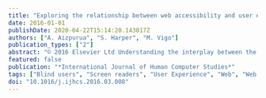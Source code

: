 ```yaml
---
title: "Exploring the relationship between web accessibility and user experience"
date: 2016-01-01
publishDate: 2020-04-22T15:14:20.143817Z
authors: ["A. Aizpurua", "S. Harper", "M. Vigo"]
publication_types: ["2"]
abstract: "© 2016 Elsevier Ltd Understanding the interplay between the user experience (UX) and Web accessibility is key to design Web sites that, beyond access, could provide a better UX for people with disabilities. In this paper we examine the relationship between UX attributes and Web accessibility. We measured accessibility in two ways: the perceived accessibility as reported by participants and accessibility in terms of conformance to guidelines. Findings uncover that perceived Web accessibility is significantly correlated with 27 of the 35 UX attributes analysed, suggesting these two qualities are closely related. The relationship between UX and conformance to WCAG 2.0 is more elusive: we only found significant correlations between the hedonic attributes original, innovative and exciting."
featured: false
publication: "*International Journal of Human Computer Studies*"
tags: ["Blind users", "Screen readers", "User Experience", "Web", "Web accessibility"]
doi: "10.1016/j.ijhcs.2016.03.008"
---
```


